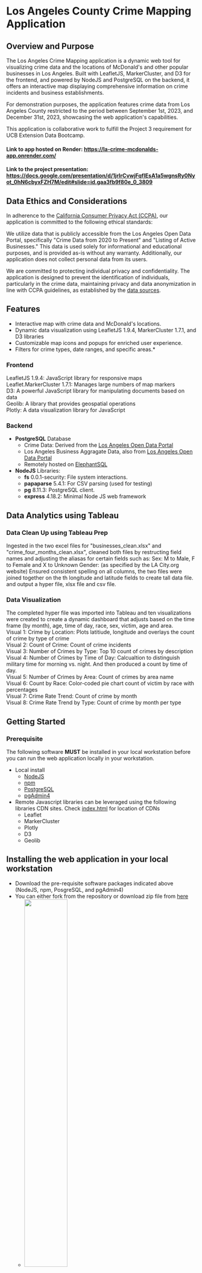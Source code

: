 # Los Angeles County Crime Mapping Application

## Overview and Purpose
The Los Angeles Crime Mapping application is a dynamic web tool for visualizing crime data and the locations of McDonald's and other popular businesses in Los Angeles. Built with LeafletJS, MarkerCluster, and D3 for the frontend, and powered by NodeJS and PostgreSQL on the backend, it offers an interactive map displaying comprehensive information on crime incidents and business establishments.

For demonstration purposes, the application features crime data from Los Angeles County restricted to the period between September 1st, 2023, and December 31st, 2023, showcasing the web application's capabilities.

This application is collaborative work to fulfill the Project 3 requirement for UCB Extension Data Bootcamp.

#### Link to app hosted on Render: https://la-crime-mcdonalds-app.onrender.com/ 

#### Link to the project presentation: https://docs.google.com/presentation/d/1jrIrCvwjFqfIEsA1a5wgnsRy0Nyot_0hN6cbyxFZH7M/edit#slide=id.gaa3fb9f80e_0_3809

## Data Ethics and Considerations

In adherence to the [California Consumer Privacy Act (CCPA)](https://oag.ca.gov/privacy/ccpa), our application is committed to the following ethical standards:

We utilize data that is publicly accessible from the Los Angeles Open Data Portal, specifically "Crime Data from 2020 to Present" and "Listing of Active Businesses." This data is used solely for informational and educational purposes, and is provided as-is without any warranty. Additionally, our application does not collect personal data from its users.

We are committed to protecting individual privacy and confidentiality. The application is designed to prevent the identification of individuals, particularly in the crime data, maintaining privacy and data anonymization in line with CCPA guidelines, as established by the [data sources](https://data.lacity.org/).

## Features
* Interactive map with crime data and McDonald's locations.
* Dynamic data visualization using LeafletJS 1.9.4, MarkerCluster 1.7.1, and D3 libraries
* Customizable map icons and popups for enriched user experience.
* Filters for crime types, date ranges, and specific areas.*

### Frontend
LeafletJS 1.9.4: JavaScript library for responsive maps  
Leaflet.MarkerCluster 1.7.1: Manages large numbers of map markers  
D3: A powerful JavaScript library for manipulating documents based on data  
Geolib: A library that provides geospatial operations  
Plotly: A data visualization library for JavaScript  

### Backend
* **PostgreSQL** Database
    * Crime Data: Derived from the [Los Angeles Open Data Portal](https://data.lacity.org/Public-Safety/Crime-Data-from-2020-to-Present/2nrs-mtv8/about_data)
    * Los Angeles Business Aggragate Data, also from [Los Angeles Open Data Portal](https://data.lacity.org/Administration-Finance/Listing-of-Active-Businesses/6rrh-rzua/about_data)
    * Remotely hosted on [ElephantSQL](https://www.elephantsql.com/)
* **NodeJS** Libraries:
    * **fs** 0.0.1-security: File system interactions.
    * **papaparse** 5.4.1: For CSV parsing (used for testing)
    * **pg** 8.11.3: PostgreSQL client.
    * **express** 4.18.2: Minimal Node JS web framework

## Data Analytics using Tableau
### Data Clean Up using Tableau Prep
Ingested in the two excel files for "businesses_clean.xlsx" and "crime_four_months_clean.xlsx", cleaned both files by restructing field names and adjusting the aliasas for certain fields such as:
   Sex: M to Male, F to Female and X to Unknown
   Gender: (as specified by the LA City.org website)
Ensured consistent spelling on all columns, the two files were joined together on the th longitude and latitude fields to create tall data file. and output a hyper file, xlsx file and csv file. 

### Data Visualization
The completed hyper file was imported into Tableau and ten visualizations were created to create a dynamic dashboard that adjusts based on the time frame (by month), age, time of day, race, sex, victim, age and area.  
Visual 1: Crime by Location: Plots latitiude, longitude and overlays the count of crime by type of crime  
Visual 2: Count of Crime: Count of crime incidents  
Visual 3: Number of Crimes by Type: Top 10 count of crimes by description   
Visual 4: Number of Crimes by Time of Day: Calcualtion to distinguish military time for morning vs. night. And then produced a count by time of day.  
Visual 5: Number of Crimes by Area: Count of crimes by area name  
Visual 6: Count by Race: Color-coded pie chart count of victim by race with percentages   
Visual 7: Crime Rate Trend: Count of crime by month  
Visual 8: Crime Rate Trend by Type: Count of crime by month per type  


## Getting Started

### Prerequisite
The following software **MUST** be installed in your local workstation before you can run the web application locally in your workstation.
* Local install 
    * [NodeJS](https://nodejs.org/en/learn/getting-started/how-to-install-nodejs)
    * [npm](https://docs.npmjs.com/downloading-and-installing-node-js-and-npm)
    * [PostgreSQL](https://www.postgresql.org/download/)
    * [pgAdmin4](https://www.pgadmin.org/download/)
* Remote Javascript libraries can be leveraged using the following libraries CDN sites. Check [index.html](index.html) for location of CDNs
    * Leaflet
    * MarkerCluster
    * Plotly
    * D3
    * Geolib


## Installing the web application in your local workstation
* Download the pre-requisite software packages indicated above (NodeJS, npm, PosgreSQL, and pgAdmin4)
* You can either fork from the repository or download zip file from [here](https://github.com/rabellan/LosAngelesVisualizationApp)
    * <img src="./static/resources/zip_file.png"  width=50% height=50%>
* Install the following packages using node package manager (npm)
    * express 4.18.2 
    * fs 0.0.1-security 
    * papaparse 5.4.1 
    * pg 8.11.3
    * <em><b>see example below:</b></em>
        * <code>npm install express@4.18.2 fs@0.0.1-security papaparse@5.4.1 pg@8.11.3</code>
            * <img src="./static/resources/npm_packages.png">
* Unzip the web app file
* Build database in PostgreSQL using pgAdmin
    * Open **pgAmin4** and create "la_crime_db" database
        * <img src="./static/resources/la_crime_db.png"  width=50% height=50%>
    * Create **business** table
        * <img src="./static/resources/business_table.png"  width=50% height=50%>
    * create **crime** table
        * <img src="./static/resources/crime_table.png"  width=50% height=50%>
    * Import **business_clean.csv**
        * <img src="./static/resources/business_clean.png"  width=50% height=50%>
    * Import **crime_four_month.csv**
        * <img src="./static/resources/crime_four_months.png"  width=50% height=50%>
* Set the "remote" flag to false by commenting out line 10 of db.js (red) and uncommenting line 9 of db.js (green).
    * <img src="./static/resources/comment_out.png"  width=50% height=50%>
* Change the url variable by commenting out line 4 of logic.js (red) and uncommenting line 5 of logic.js (green).
    * <img src="./static/resources/comment_out2.png"  width=50% height=50%>
* Start the app
    * Locate and **navigate to the local file system** containing the web application
        * Navigate to **/static/js** PATH in your local filesystem (ex. ../Projects/LosAngelesVisualizationApp/static/js)
        * <img src="./static/resources/static_js.png"  width=50% height=50%>
    * Type <code>node app.js</code>
        * <img src="./static/resources/node.png"  width=50% height=50%>
    * The web application should be running on http://localhost:3000 in your local workstation
        * <img src="./static/resources/app.png"  width=50% height=50%>


## Usage

### How to Use The Los Angeles County Crime Mapping Application
<img src="./static/resources/app.png">

#### To show the business locations and crime cluster in the map
* Step 1
    * Pick a date range in the **Crime Data Range** pull down menu on the upper left corner of the application
* Step 2
    * Pick a business from the checkbox menu on the upper right corner of the application

#### To show the crime statistics per business location
* Step 1
    * Click on a **business icon** in the map
* Step 2
    * Scroll down the sidebar to view the following crime statistics nearby the business location
    * Crime statistics breakdown:
        * Most Common Crimes and Count
        * Victim Enthnicity Breakdown
        * Victim Age Histogram
        * Victim Sex Breakdown



## Collaborators
* [Ahlden Brough](https://github.com/AhldenBrough)
* [Diahann Castellon](https://github.com/Diahann-c)
* [Leon Luong](https://github.com/leonluong1)
* [Roland Abellano](https://github.com/rabellan/)
* Steven Joseph Islava
